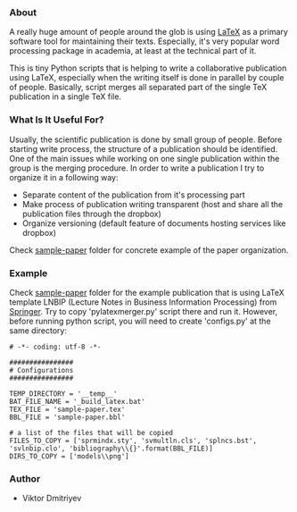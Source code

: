 ### About

A really huge amount of people around the glob is using [LaTeX](http://www.latex-project.org/) as a primary software tool for maintaining their texts. Especially, it's very popular word processing package in academia, at least at the technical part of it.

This is tiny Python scripts that is helping to write a collaborative publication using LaTeX, especially when the writing itself is done in parallel by couple of people. Basically, script merges all separated part of the single TeX publication in a single TeX file.

### What Is It Useful For?

Usually, the scientific publication is done by small group of people. Before starting write process, the structure of a publication should be identified. One of the main issues while working on one single publication within the group is the merging procedure. In order to write a publication I try to organize it in a following way:

* Separate content of the publication from it's processing part
* Make process of publication writing transparent (host and share all the publication files through the dropbox)
* Organize versioning (default feature of documents hosting services like dropbox)

Check [sample-paper](sample-paper) folder for concrete example of the paper organization.

### Example

Check [sample-paper](sample-paper) folder for the example publication that is using LaTeX template LNBIP (Lecture Notes in Business Information Processing) from [Springer](http://www.springer.com/computer/lncs?SGWID=0-164-6-791344-0). Try to copy 'pylatexmerger.py' script there and run it. However, before running python script, you will need to create 'configs.py' at the same directory:

```
# -*- coding: utf-8 -*-

################
# Configurations
################

TEMP_DIRECTORY = '__temp__'
BAT_FILE_NAME = '_build_latex.bat'
TEX_FILE = 'sample-paper.tex'
BBL_FILE = 'sample-paper.bbl'

# a list of the files that will be copied
FILES_TO_COPY = ['sprmindx.sty', 'svmultln.cls', 'splncs.bst', 'svlnbip.clo', 'bibliography\\{}'.format(BBL_FILE)]
DIRS_TO_COPY = ['models\\png']

```

### Author

* Viktor Dmitriyev
